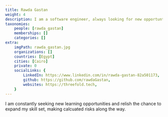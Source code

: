 ```yaml
---
title: Rawda Gastan
weight: 4
description: I am a software engineer, always looking for new opportunties and ways to improve.
taxonomies:
    people: [rawda_gastan]
    memberships: []
    categories: []
extra:
    imgPath: rawda_gastan.jpg
    organizations: []
    countries: [Egypt]
    cities: [Cairo]
    private: 0
    socialLinks: {
        LinkedIn: https://www.linkedin.com/in/rawda-gastan-82a501173,
        github: https://github.com/rawdaGastan,
        websites: https://threefold.tech,
    }
---
```


I am constantly seeking new learning opportunities and relish the chance to expand my skill set, making calcuated risks along the way.   
